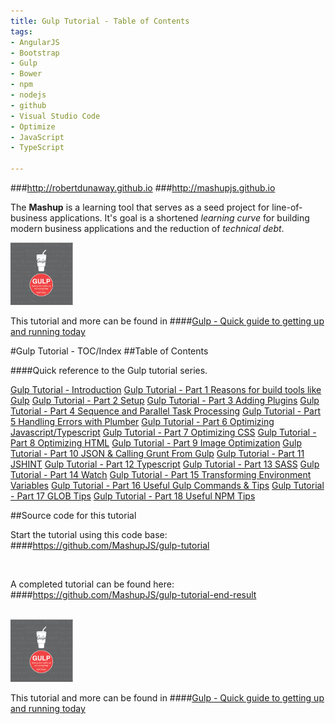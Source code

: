 ```yaml
---
title: Gulp Tutorial - Table of Contents
tags: 
- AngularJS
- Bootstrap
- Gulp
- Bower
- npm
- nodejs
- github
- Visual Studio Code
- Optimize
- JavaScript
- TypeScript

---
```


###http://robertdunaway.github.io
###http://mashupjs.github.io


The **Mashup** is a learning tool that serves as a seed project for line-of-business applications.  It's goal is a shortened *learning curve* for building modern business applications and the reduction of *technical debt*.
<br>

 <img src="https://raw.githubusercontent.com/MashupJS/MashupJS/master/docs/mashupWorkflow/gulp/bookcoverimage.PNG" alt="Smiley face" height="100" width="100"> 

This tutorial and more can be found in
####[Gulp - Quick guide to getting up and running today](http://www.amazon.com/Gulp-Quick-guide-getting-running-ebook/dp/B010NXMFF6/)

#Gulp Tutorial - TOC/Index
##Table of Contents


####Quick reference to the Gulp tutorial series.



[Gulp Tutorial - Introduction](http://tinyurl.com/gulp-tutorial-intro)
[Gulp Tutorial - Part 1 Reasons for build tools like Gulp](http://tinyurl.com/gulp-tutorial-part-1)
[Gulp Tutorial - Part 2 Setup](http://tinyurl.com/gulp-tutorial-part-2)
[Gulp Tutorial - Part 3 Adding Plugins](http://tinyurl.com/gulp-tutorial-part-3)
[Gulp Tutorial - Part 4 Sequence and Parallel Task Processing](http://tinyurl.com/gulp-tutorial-part-4)
[Gulp Tutorial - Part 5 Handling Errors with Plumber](http://tinyurl.com/gulp-tutorial-part-5)
[Gulp Tutorial - Part 6 Optimizing Javascript/Typescript](http://tinyurl.com/gulp-tutorial-part-6)
[Gulp Tutorial - Part 7 Optimizing CSS](http://tinyurl.com/gulp-tutorial-part-7)
[Gulp Tutorial - Part 8 Optimizing HTML](http://tinyurl.com/gulp-tutorial-part-8)
[Gulp Tutorial - Part 9 Image Optimization](http://tinyurl.com/gulp-tutorial-part-9)
[Gulp Tutorial - Part 10 JSON & Calling Grunt From Gulp](http://tinyurl.com/gulp-tutorial-part-10)
[Gulp Tutorial - Part 11 JSHINT](http://tinyurl.com/gulp-tutorial-part-11)
[Gulp Tutorial - Part 12 Typescript](http://tinyurl.com/gulp-tutorial-part-12)
[Gulp Tutorial - Part 13 SASS](http://tinyurl.com/gulp-tutorial-part-13)
[Gulp Tutorial - Part 14 Watch](http://tinyurl.com/gulp-tutorial-part-14)
[Gulp Tutorial - Part 15 Transforming Environment Variables](http://tinyurl.com/gulp-tutorial-part-15)
[Gulp Tutorial - Part 16 Useful Gulp Commands & Tips](http://tinyurl.com/gulp-tutorial-part-16)
[Gulp Tutorial - Part 17 GLOB Tips](http://tinyurl.com/gulp-tutorial-part-17)
[Gulp Tutorial - Part 18 Useful NPM Tips](http://tinyurl.com/gulp-tutorial-part-18)


##Source code for this tutorial


Start the tutorial using this code base:  
####https://github.com/MashupJS/gulp-tutorial

<br>

A completed tutorial can be found here:  
####https://github.com/MashupJS/gulp-tutorial-end-result

<br>

 <img src="https://raw.githubusercontent.com/MashupJS/MashupJS/master/docs/mashupWorkflow/gulp/bookcoverimage.PNG" alt="Smiley face" height="100" width="100"> 

This tutorial and more can be found in
####[Gulp - Quick guide to getting up and running today](http://www.amazon.com/Gulp-Quick-guide-getting-running-ebook/dp/B010NXMFF6/)